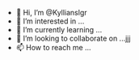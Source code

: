 - 👋 Hi, I’m @Kyllianslgr
- 👀 I’m interested in ...
- 🌱 I’m currently learning ...
- 💞️ I’m looking to collaborate on ...jjj
- 📫 How to reach me ...

<!---
Kyllianslgr/Kyllianslgr is a ✨ special ✨ repository because its `README.md` (this file) appears on your GitHub profile.
You can click the Preview link to take a look at your changes.
--->

